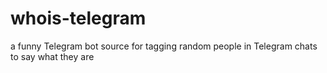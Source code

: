 # whois-telegram
a funny Telegram bot source for tagging random people in Telegram chats to say what they are
